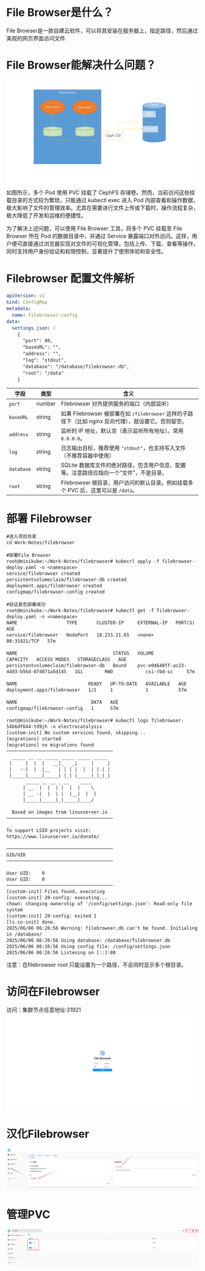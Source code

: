 # File Browser是什么？
File Browser是一款自建云软件，可以将其安装在服务器上，指定路径，然后通过美观的网页界面访问文件.
# File Browser能解决什么问题？
![issue.png](images/issue.png)
如图所示，多个 Pod 使用 PVC 挂载了 CephFS 存储卷。然而，当前访问这些挂载目录的方式较为繁琐，只能通过 kubectl exec 进入 Pod 内部查看和操作数据，极大影响了文件的管理效率。尤其在需要进行文件上传或下载时，操作流程复杂，极大降低了开发和运维的便捷性。

为了解决上述问题，可以使用 File Browser 工具，将多个 PVC 挂载至 File Browser 所在 Pod 的数据目录中，并通过 Service 暴露端口对外访问。这样，用户便可直接通过浏览器实现对文件的可视化管理，包括上传、下载、查看等操作，同时支持用户身份验证和权限控制，显著提升了使用体验和安全性。

# Filebrowser 配置文件解析
```yaml
apiVersion: v1
kind: ConfigMap
metadata:
  name: filebrowser-config
data:
  settings.json: |
    {
      "port": 80,
      "baseURL": "",
      "address": "",
      "log": "stdout",
      "database": "/database/filebrowser.db",
      "root": "/data"
    }
```
| 字段         | 类型     | 含义                                                                    |
| ---------- | ------ | --------------------------------------------------------------------- |
| `port`     | number | Filebrowser 对外提供服务的端口（内部监听）                                           |
| `baseURL`  | string | 如果 Filebrowser 被部署在如 `/filebrowser` 这样的子路径下（比如 nginx 反向代理），就设置它。否则留空。 |
| `address`  | string | 监听的 IP 地址，默认空（表示监听所有地址）。常用 `0.0.0.0`。                                 |
| `log`      | string | 日志输出目标，推荐使用 `"stdout"`，也支持写入文件（不推荐容器中使用）                              |
| `database` | string | SQLite 数据库文件的绝对路径，包含用户信息、配置等。注意路径应指向一个“文件”，不是目录。                      |
| `root`     | string | Filebrowser 根目录，用户访问的默认目录。例如挂载多个 PVC 后，这里可以是 `/data`。                 |

# 部署 Filebrowser
```shell
#进入项目目录
cd Work-Notes/filebrowser

#部署File Browser 
root@minikube:~/Work-Notes/filebrowser# kubecrl apply -f filebrowser-deploy.yaml -n <namespace>
service/filebrowser created
persistentvolumeclaim/filebrowser-db created
deployment.apps/filebrowser created
configmap/filebrowser-config created

#验证是否部署成功
root@minikube:~/Work-Notes/filebrowser# kubectl get -f filebrowser-deploy.yaml -n <namespace>
NAME                  TYPE       CLUSTER-IP     EXTERNAL-IP   PORT(S)        AGE
service/filebrowser   NodePort   10.233.21.65   <none>        80:31921/TCP   57m

NAME                                   STATUS   VOLUME                                     CAPACITY   ACCESS MODES   STORAGECLASS   AGE
persistentvolumeclaim/filebrowser-db   Bound    pvc-e04648ff-ac23-44d3-b56d-074071a5d145   1Gi        RWO            csi-rbd-sc     57m

NAME                          READY   UP-TO-DATE   AVAILABLE   AGE
deployment.apps/filebrowser   1/1     1            1           57m

NAME                           DATA   AGE
configmap/filebrowser-config   1      57m

root@minikube:~/Work-Notes/filebrowser# kubectl logs filebrowser-54b6df644-td9jh -n electrocatalysis
[custom-init] No custom services found, skipping...
[migrations] started
[migrations] no migrations found
───────────────────────────────────────
  _____ __ __ _____ _____ _____ _____ 
 |     |  |  |   __|_   _|     |     |
 |   --|  |  |__   | | | |  |  | | | |
 |_____|_____|_____| |_| |_____|_|_|_|
       _____ __ __ _ __    ____  
      | __  |  |  | |  |  |    \ 
      | __ -|  |  | |  |__|  |  |
      |_____|_____|_|_____|____/ 

  Based on images from linuxserver.io
───────────────────────────────────────

To support LSIO projects visit:
https://www.linuxserver.io/donate/

───────────────────────────────────────
GID/UID
───────────────────────────────────────

User UID:    0
User GID:    0
───────────────────────────────────────
[custom-init] Files found, executing
[custom-init] 20-config: executing...
chown: changing ownership of '/config/settings.json': Read-only file system
[custom-init] 20-config: exited 1
[ls.io-init] done.
2025/06/06 06:26:56 Warning: filebrowser.db can't be found. Initialing in /database/
2025/06/06 06:26:56 Using database: /database/filebrowser.db
2025/06/06 06:26:56 Using config file: /config/settings.json
2025/06/06 06:26:56 Listening on [::]:80
```
注意：在filebrowser root 只能设置为一个路径，不会同时显示多个根目录。

# 访问在Filebrowser
访问：集群节点任意地址:31921
![img.png](images/filebrowserui.png)
# 汉化Filebrowser
![img.png](images/filebrowser-CN.png)
# 管理PVC
![img.png](images/PVC.png)